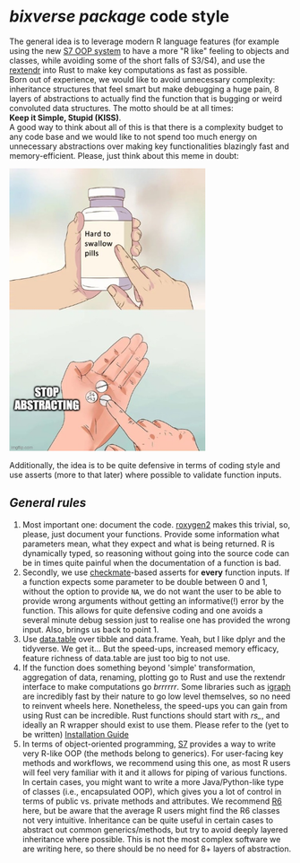 # *bixverse package* code style

The general idea is to leverage modern R language features (for example using 
the new [S7 OOP system](https://github.com/RConsortium/S7) to have a more "R 
like" feeling to objects and classes, while avoiding some of the short falls of 
S3/S4), and use the [rextendr](https://github.com/extendr/rextendr) into Rust 
to make key computations as fast as possible. </br>
Born out of experience, we would like to avoid unnecessary complexity: 
inheritance structures that feel smart but make debugging a huge pain, 8 layers
of abstractions to actually find the function that is bugging or weird convoluted
data structures. The motto should be at all times: </br> 
**Keep it Simple, Stupid (KISS)**. </br>
A good way to think about all of this is that there is a complexity budget to 
any code base and we would like to not spend too much energy on unnecessary 
abstractions over making key functionalities blazingly fast and memory-efficient.
Please, just think about this meme in doubt:

<img src="/misc/pics/stop_abstracting.png" width="350" height="504" alt="stop abstracting">

Additionally, the idea is to be quite defensive in terms of coding style and use
asserts (more to that later) where possible to validate function inputs.

## *General rules*

1. Most important one: document the code. [roxygen2](https://roxygen2.r-lib.org) 
makes this trivial, so, please, just document your functions. Provide some 
information what parameters mean, what they expect and what is being returned.
R is dynamically typed, so reasoning without going into the source code can be
in times quite painful when the documentation of a function is bad.
2. Secondly, we use [checkmate](https://mllg.github.io/checkmate/)-based asserts
for **every** function inputs. If a function expects some parameter to be double
between 0 and 1, without the option to provide `NA`, we do not want the user to 
be able to provide wrong arguments without getting an informative(!) error by
the function. This allows for quite defensive coding and one avoids a several 
minute debug session just to realise one has provided the wrong input. Also,
brings us back to point 1.
3. Use [data.table](https://github.com/Rdatatable/data.table) over tibble and
data.frame. Yeah, but I like dplyr and the tidyverse. We get it... But the 
speed-ups, increased memory efficacy, feature richness of data.table are just 
too big to not use. 
4. If the function does something beyond 'simple' transformation, aggregation of
data, renaming, plotting go to Rust and use the rextendr interface to make 
computations go *brrrrrr*. Some libraries such as [igraph](https://r.igraph.org)
are incredibly fast by their nature to go low level themselves, so no need to
reinvent wheels here. Nonetheless, the speed-ups you can gain from using Rust can
be incredible. Rust functions should start with *rs_*, and ideally an R wrapper
should exist to use them. Please refer to the (yet to be written) [Installation Guide](docs/why_rust.md)
5. In terms of object-oriented programming, [S7](https://github.com/RConsortium/S7)
provides a way to write very R-like OOP (the methods belong to generics). For 
user-facing key methods and workflows, we recommend using this one, as most R
users will feel very familiar with it and it allows for piping of various 
functions. In  certain cases, you might want to write a more Java/Python-like 
type of classes (i.e., encapsulated OOP), which gives you a lot of control in
terms of public vs. private methods and attributes. We recommend [R6](https://r6.r-lib.org/articles/Introduction.html)
here, but be aware that the average R users might find the R6 classes not very
intuitive. Inheritance can be quite useful in certain cases to abstract out
common generics/methods, but try to avoid deeply layered inheritance where 
possible. This is not the most complex software we are writing here, so there
should be no need for 8+ layers of abstraction.

